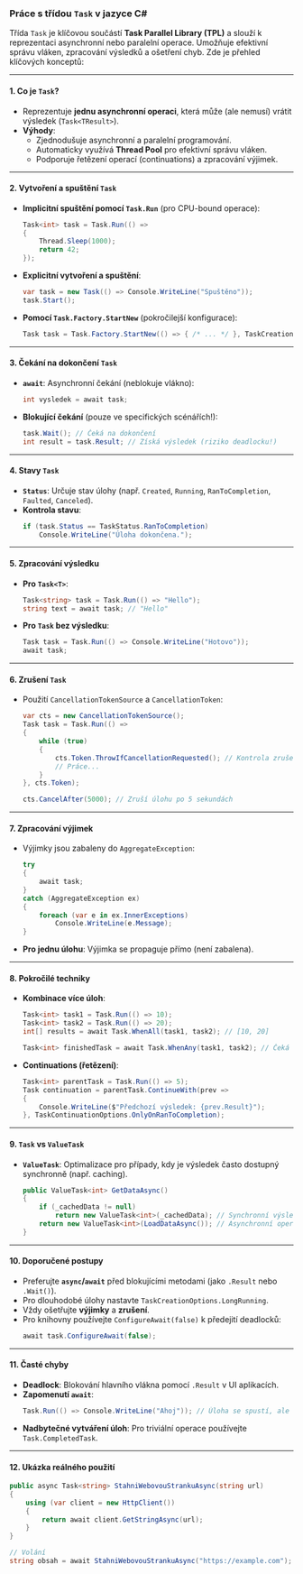 
### Práce s třídou `Task` v jazyce C#  

Třída `Task` je klíčovou součástí **Task Parallel Library (TPL)** a slouží k reprezentaci asynchronní nebo paralelní operace. Umožňuje efektivní správu vláken, zpracování výsledků a ošetření chyb. Zde je přehled klíčových konceptů:

---

#### **1. Co je `Task`?**  

- Reprezentuje **jednu asynchronní operaci**, která může (ale nemusí) vrátit výsledek (`Task<TResult>`).  
- **Výhody**:  
  - Zjednodušuje asynchronní a paralelní programování.  
  - Automaticky využívá **Thread Pool** pro efektivní správu vláken.  
  - Podporuje řetězení operací (continuations) a zpracování výjimek.  

---

#### **2. Vytvoření a spuštění `Task`**  

- **Implicitní spuštění pomocí `Task.Run`** (pro CPU-bound operace):  
  ```csharp
  Task<int> task = Task.Run(() => 
  {
      Thread.Sleep(1000);
      return 42;
  });
  ```  
- **Explicitní vytvoření a spuštění**:  
  ```csharp
  var task = new Task(() => Console.WriteLine("Spuštěno"));
  task.Start();
  ```  
- **Pomocí `Task.Factory.StartNew`** (pokročilejší konfigurace):  
  ```csharp
  Task task = Task.Factory.StartNew(() => { /* ... */ }, TaskCreationOptions.LongRunning);
  ```  

---

#### **3. Čekání na dokončení `Task`**  

- **`await`**: Asynchronní čekání (neblokuje vlákno):  
  ```csharp
  int vysledek = await task;
  ```  
- **Blokující čekání** (pouze ve specifických scénářích!):  
  ```csharp
  task.Wait(); // Čeká na dokončení
  int result = task.Result; // Získá výsledek (riziko deadlocku!)
  ```  

---

#### **4. Stavy `Task`**  

- **`Status`**: Určuje stav úlohy (např. `Created`, `Running`, `RanToCompletion`, `Faulted`, `Canceled`).  
- **Kontrola stavu**:  
  ```csharp
  if (task.Status == TaskStatus.RanToCompletion)
      Console.WriteLine("Úloha dokončena.");
  ```  

---

#### **5. Zpracování výsledku**  

- **Pro `Task<T>`**:  
  ```csharp
  Task<string> task = Task.Run(() => "Hello");
  string text = await task; // "Hello"
  ```  
- **Pro `Task` bez výsledku**:  
  ```csharp
  Task task = Task.Run(() => Console.WriteLine("Hotovo"));
  await task;
  ```  

---

#### **6. Zrušení `Task`**  

- Použití `CancellationTokenSource` a `CancellationToken`:  
  ```csharp
  var cts = new CancellationTokenSource();
  Task task = Task.Run(() => 
  {
      while (true)
      {
          cts.Token.ThrowIfCancellationRequested(); // Kontrola zrušení
          // Práce...
      }
  }, cts.Token);

  cts.CancelAfter(5000); // Zruší úlohu po 5 sekundách
  ```  

---

#### **7. Zpracování výjimek**  

- Výjimky jsou zabaleny do `AggregateException`:  
  ```csharp
  try
  {
      await task;
  }
  catch (AggregateException ex)
  {
      foreach (var e in ex.InnerExceptions)
          Console.WriteLine(e.Message);
  }
  ```  
- **Pro jednu úlohu**: Výjimka se propaguje přímo (není zabalena).  

---

#### **8. Pokročilé techniky**  

- **Kombinace více úloh**:  
  ```csharp
  Task<int> task1 = Task.Run(() => 10);
  Task<int> task2 = Task.Run(() => 20);
  int[] results = await Task.WhenAll(task1, task2); // [10, 20]
  ```  
  ```csharp
  Task<int> finishedTask = await Task.WhenAny(task1, task2); // Čeká na první dokončenou
  ```  
- **Continuations (řetězení)**:  
  ```csharp
  Task<int> parentTask = Task.Run(() => 5);
  Task continuation = parentTask.ContinueWith(prev => 
  {
      Console.WriteLine($"Předchozí výsledek: {prev.Result}");
  }, TaskContinuationOptions.OnlyOnRanToCompletion);
  ```  

---

#### **9. `Task` vs `ValueTask`**  

- **`ValueTask`**: Optimalizace pro případy, kdy je výsledek často dostupný synchronně (např. caching).  
  ```csharp
  public ValueTask<int> GetDataAsync()
  {
      if (_cachedData != null)
          return new ValueTask<int>(_cachedData); // Synchronní výsledek
      return new ValueTask<int>(LoadDataAsync()); // Asynchronní operace
  }
  ```  

---

#### **10. Doporučené postupy**  

- Preferujte **`async`/`await`** před blokujícími metodami (jako `.Result` nebo `.Wait()`).  
- Pro dlouhodobé úlohy nastavte `TaskCreationOptions.LongRunning`.  
- Vždy ošetřujte **výjimky** a **zrušení**.  
- Pro knihovny používejte `ConfigureAwait(false)` k předejití deadlocků:  
  ```csharp
  await task.ConfigureAwait(false);
  ```  

---

#### **11. Časté chyby**  

- **Deadlock**: Blokování hlavního vlákna pomocí `.Result` v UI aplikacích.  
- **Zapomenutí `await`**:  
  ```csharp
  Task.Run(() => Console.WriteLine("Ahoj")); // Úloha se spustí, ale nikdo na ni nečeká!
  ```  
- **Nadbytečné vytváření úloh**: Pro triviální operace používejte `Task.CompletedTask`.  

---

#### **12. Ukázka reálného použití**  

```csharp
public async Task<string> StahniWebovouStrankuAsync(string url)
{
    using (var client = new HttpClient())
    {
        return await client.GetStringAsync(url);
    }
}

// Volání
string obsah = await StahniWebovouStrankuAsync("https://example.com");
```
